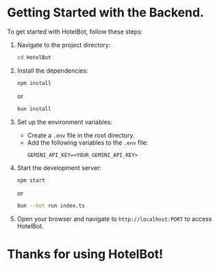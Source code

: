 # Getting Started with the Backend.

To get started with HotelBot, follow these steps:


1. Navigate to the project directory:
	```bash
	cd HotelBot
	```

2. Install the dependencies:
	```bash
	npm install
	```
	or
	```bash
	bun install
	```

4. Set up the environment variables:
	- Create a `.env` file in the root directory.
	- Add the following variables to the `.env` file:
	  ```plaintext
	  GEMINI_API_KEY=<YOUR_GEMINI_API_KEY>
	  ```

5. Start the development server:
	```bash
	npm start
	```
	or
	```bash
	bun --hot run index.ts
	```

6. Open your browser and navigate to `http://localhost:PORT` to access HotelBot.

# Thanks for using HotelBot!